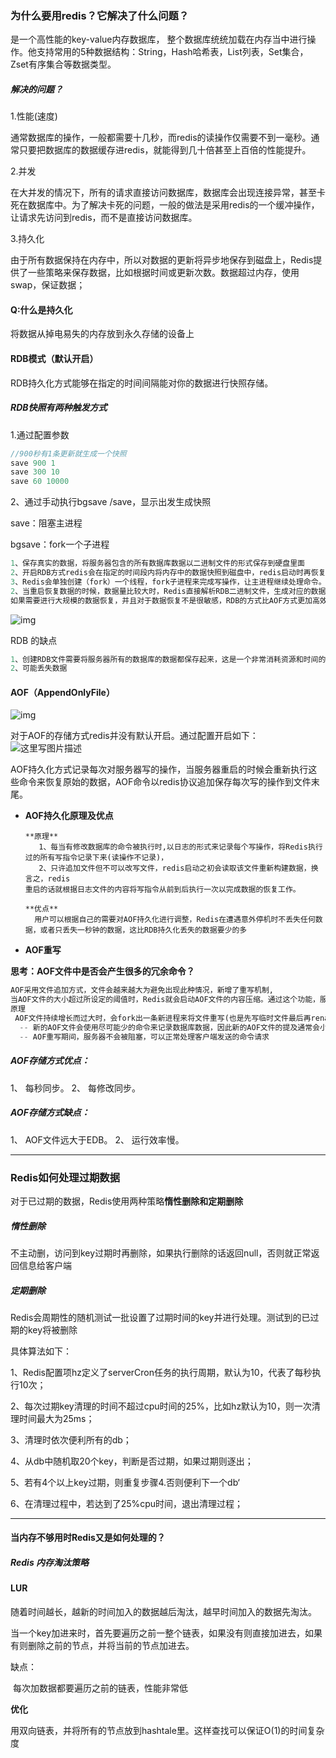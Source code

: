 ### 为什么要用redis？它解决了什么问题？

是一个高性能的key-value内存数据库， 整个数据库统统加载在内存当中进行操作。他支持常用的5种数据结构：String，Hash哈希表，List列表，Set集合，Zset有序集合等数据类型。

##### 解决的问题？

1.性能(速度)

通常数据库的操作，一般都需要十几秒，而redis的读操作仅需要不到一毫秒。通常只要把数据库的数据缓存进redis，就能得到几十倍甚至上百倍的性能提升。

2.并发

在大并发的情况下，所有的请求直接访问数据库，数据库会出现连接异常，甚至卡死在数据库中。为了解决卡死的问题，一般的做法是采用redis的一个缓冲操作，让请求先访问到redis，而不是直接访问数据库。

3.持久化

 由于所有数据保持在内存中，所以对数据的更新将异步地保存到磁盘上，Redis提供了一些策略来保存数据，比如根据时间或更新次数。数据超过内存，使用swap，保证数据； 



#### Q:什么是持久化

 将数据从掉电易失的内存放到永久存储的设备上 

#### RDB模式（默认开启）

 RDB持久化方式能够在指定的时间间隔能对你的数据进行快照存储。 

##### RDB快照有两种触发方式

1.通过配置参数

```java
//900秒有1条更新就生成一个快照
save 900 1
save 300 10
save 60 10000
```

2、通过手动执行bgsave /save，显示出发生成快照

save：阻塞主进程

bgsave：fork一个子进程



```python
1、保存真实的数据，将服务器包含的所有数据库数据以二进制文件的形式保存到硬盘里面
2、开启RDB方式redis会在指定的时间段内将内存中的数据快照到磁盘中，redis启动时再恢复到内存中。
3、Redis会单独创建（fork）一个线程，fork子进程来完成写操作，让主进程继续处理命令。使用单独子进程来进行持久化，保证了redis的高性能
2、当重启恢复数据的时候，数据量比较大时，Redis直接解析RDB二进制文件，生成对应的数据存储在内存中
如果需要进行大规模的数据恢复，并且对于数据恢复不是很敏感，RDB的方式比AOF方式更加高效，RDB的缺点就在于最后一次持久化后的数据有可能会丢失。
```

 ![img](https://img2018.cnblogs.com/blog/1481291/201809/1481291-20180925141429889-1694430603.png) 

RDB 的缺点

```python
1、创建RDB文件需要将服务器所有的数据库的数据都保存起来，这是一个非常消耗资源和时间的操作，所以服务器需要隔一段时间才创建一个新的RDB文件，(默认是当一条数据写入时15分钟持久化一次，当10条数据发生变化5分钟,持久化一次，当10000条数据发生变化1分钟进行持久化。)也就是说，创建RDB文件不能执行的过于频繁，否则会严重影响服务器的性能
2、可能丢失数据
```

#### AOF（AppendOnlyFile）

 ![img](https://img2018.cnblogs.com/blog/1481291/201809/1481291-20180925141527592-2105439510.png) 

 对于AOF的存储方式redis并没有默认开启。通过配置开启如下：
![这里写图片描述](https://img-blog.csdn.net/20170125105752233?watermark/2/text/aHR0cDovL2Jsb2cuY3Nkbi5uZXQvY2hlbmZlbmdkZWp1YW5saWFu/font/5a6L5L2T/fontsize/400/fill/I0JBQkFCMA==/dissolve/70/gravity/SouthEast) 

 AOF持久化方式记录每次对服务器写的操作，当服务器重启的时候会重新执行这些命令来恢复原始的数据，AOF命令以redis协议追加保存每次写的操作到文件末尾。 

- **AOF持久化原理及优点**

  ```
  **原理**
     1、每当有修改数据库的命令被执行时,以日志的形式来记录每个写操作，将Redis执行过的所有写指令记录下来(读操作不记录)，
     2、只许追加文件但不可以改写文件，redis启动之初会读取该文件重新构建数据，换言之，redis
  重启的话就根据日志文件的内容将写指令从前到后执行一次以完成数据的恢复工作。
  
  **优点**
    用户可以根据自己的需要对AOF持久化进行调整，Redis在遭遇意外停机时不丢失任何数据，或者只丢失一秒钟的数据，这比RDB持久化丢失的数据要少的多
  ```

+ **AOF重写**

**思考：AOF文件中是否会产生很多的冗余命令？**

```python
AOF采用文件追加方式，文件会越来越大为避免出现此种情况，新增了重写机制,
当AOF文件的大小超过所设定的阈值时，Redis就会启动AOF文件的内容压缩。通过这个功能，服务器可以产生一个新的AOF文件
原理
 AOF文件持续增长而过大时，会fork出一条新进程来将文件重写(也是先写临时文件最后再rename)，遍历新进程的内存中数据，每条记录有一条的Set语句。重写aof文件的操作，并没有读取旧的aof文件，而是将整个内存中的数据库内容用命令的方式重写了一个新的aof文件，这点和快照有点类似。
  -- 新的AOF文件会使用尽可能少的命令来记录数据库数据，因此新的AOF文件的提及通常会小很多
  -- AOF重写期间，服务器不会被阻塞，可以正常处理客户端发送的命令请求
```

##### AOF存储方式优点：

1、 每秒同步。
2、 每修改同步。

##### AOF存储方式缺点：

1、 AOF文件远大于EDB。
2、 运行效率慢。

---

### Redis如何处理过期数据

对于已过期的数据，Redis使用两种策略**惰性删除和定期删除**

##### 惰性删除

不主动删，访问到key过期时再删除，如果执行删除的话返回null，否则就正常返回信息给客户端

#####  定期删除

Redis会周期性的随机测试一批设置了过期时间的key并进行处理。测试到的已过期的key将被删除

具体算法如下：

1、Redis配置项hz定义了serverCron任务的执行周期，默认为10，代表了每秒执行10次；

2、每次过期key清理的时间不超过cpu时间的25%，比如hz默认为10，则一次清理时间最大为25ms；

3、清理时依次便利所有的db；

4、从db中随机取20个key，判断是否过期，如果过期则逐出；

5、若有4个以上key过期，则重复步骤4.否则便利下一个db‘

6、在清理过程中，若达到了25%cpu时间，退出清理过程；

---

#### 当内存不够用时Redis又是如何处理的？

##### Redis 内存淘汰策略



#### LUR

随着时间越长，越新的时间加入的数据越后淘汰，越早时间加入的数据先淘汰。

当一个key加进来时，首先要遍历之前一整个链表，如果没有则直接加进去，如果有则删除之前的节点，并将当前的节点加进去。

缺点：

​    每次加数据都要遍历之前的链表，性能非常低

**优化**

用双向链表，并将所有的节点放到hashtale里。这样查找可以保证O(1)的时间复杂度

